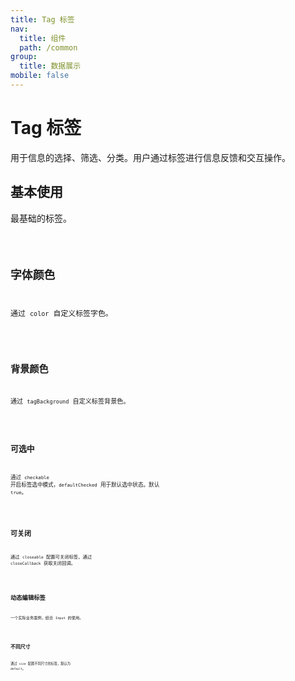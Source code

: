 ```yaml
---
title: Tag 标签
nav:
  title: 组件
  path: /common
group:
  title: 数据展示
mobile: false
---
```


# Tag 标签

用于信息的选择、筛选、分类。用户通过标签进行信息反馈和交互操作。

## 基本使用

最基础的标签。

<code src="./demos/index1.tsx"/>

## 字体颜色

通过 `color` 自定义标签字色。

<code src="./demos/index2.tsx"/>

## 背景颜色

通过 `tagBackground` 自定义标签背景色。

<code src="./demos/index3.tsx"/>

## 可选中

通过 `checkable` 开启标签选中模式，`defaultChecked` 用于默认选中状态。默认 `true`。

<code src="./demos/index4.tsx" />

## 可关闭

通过 `closeable` 配置可关闭标签，通过 `closeCallback` 获取关闭回调。

<code src="./demos/index5.tsx" />

## 动态编辑标签

一个实际业务案例，结合 `Input` 的使用。

<code src="./demos/index6.tsx" />

## 不同尺寸

通过 `size` 配置不同尺寸的标签，默认为 `default`。

<code src="./demos/index7.tsx" />

<API />
